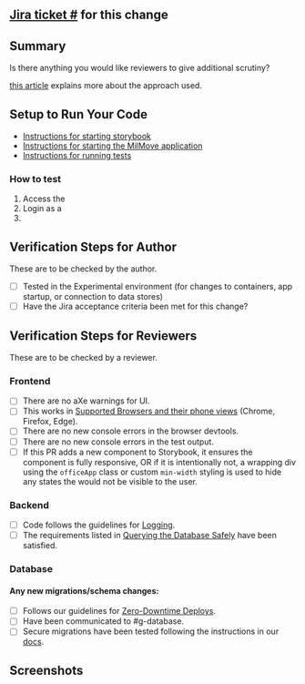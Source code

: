 ## [Jira ticket #](tbd) for this change

## Summary

Is there anything you would like reviewers to give additional scrutiny?

[this article](tbd) explains more about the approach used.

## Setup to Run Your Code

- [Instructions for starting storybook](https://transcom.github.io/mymove-docs/docs/frontend/setup/run-storybook)
- [Instructions for starting the MilMove application](https://transcom.github.io/mymove-docs/docs/about/application-setup/milmove-local-client/)
- [Instructions for running tests](https://transcom.github.io/mymove-docs/docs/about/development/testing)

### How to test

1. Access the
2. Login as a
3.

## Verification Steps for Author

These are to be checked by the author.

- [ ] Tested in the Experimental environment (for changes to containers, app startup, or connection to data stores)
- [ ] Have the Jira acceptance criteria been met for this change?

## Verification Steps for Reviewers

These are to be checked by a reviewer.

### Frontend

- [ ] There are no aXe warnings for UI.
- [ ] This works in [Supported Browsers and their phone views](https://transcom.github.io/mymove-docs/docs/about/supported-browsers) (Chrome, Firefox, Edge).
- [ ] There are no new console errors in the browser devtools.
- [ ] There are no new console errors in the test output.
- [ ] If this PR adds a new component to Storybook, it ensures the component is fully responsive, OR if it is intentionally not, a wrapping div using the `officeApp` class or custom `min-width` styling is used to hide any states the would not be visible to the user.

### Backend

- [ ] Code follows the guidelines for [Logging](https://transcom.github.io/mymove-docs/docs/about/development/logging).
- [ ] The requirements listed in [Querying the Database Safely](https://transcom.github.io/mymove-docs/docs/backend/guides/golang-guide#querying-the-database-safely) have been satisfied.

### Database

#### Any new migrations/schema changes:

- [ ] Follows our guidelines for [Zero-Downtime Deploys](https://transcom.github.io/mymove-docs/docs/backend/setup/database-migrations#zero-downtime-migrations).
- [ ] Have been communicated to #g-database.
- [ ] Secure migrations have been tested following the instructions in our [docs](https://transcom.github.io/mymove-docs/docs/backend/setup/database-migrations#secure-migrations).

## Screenshots
